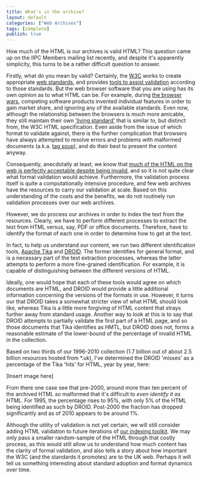 ```yaml
---
title: What's in the archive?
layout: default
categories: ["Web Archives"]
tags: [complete]
publish: true
---
```


How much of the HTML is our archives is valid HTML? This question came up on the IIPC Members mailing list recently, and despite it's apparently simplicity, this turns to be a rather difficult question to answer. 

Firstly, what do you mean by valid? Certainly, the [W3C][3] works to create appropriate [web standards][4], and provides [tools to assist validation][5] according to those standards. But the web browser software that you are using has its own opinion as to what HTML can be. For example, during [the browser wars][6], competing software products invented individual features in order to gain market share, and ignoring any of the available standards. Even now, although the relationship between the browsers is much more amicable, they still maintain their own ['living standard'][7] that is similar to, but distinct from, the W3C HTML specification. Even aside from the issue of which format to validate against, there is the further complication that browsers have always attempted to resolve errors and problems with malformed documents (a.k.a. [tag soup][8]), and do their best to present the content anyway.

Consequently, anecdotally at least, we know that [much of the HTML on the web is perfectly acceptable despite being invalid][10], and so it is not quite clear what formal validation would achieve. Furthermore, the validation process itself is quite a computationally intensive procedure, and few web archives have the resources to carry our validation at scale. Based on this understanding of the costs and the benefits, we do not routinely run validation processes over our web archives.

However, we do process our archives in order to index the text from the resources.  Clearly, we have to perform different processes to extract the text from HTML versus, say, PDF or office documents. Therefore, have to identify the format of each one in order to determine how to get at the text. 

In fact, to help us understand our content, we run two different identification tools, [Apache Tika][1] and [DROID][2]. The former identifies for general format, and is a necessary part of the text extraction processes, whereas the latter attempts to perform a more fine-grained identification. For example, it is capable of distinguishing between the different versions of HTML.

Ideally, one would hope that each of these tools would agree on which documents are HTML, and DROID would provide a little additional information concerning the versions of the formats in use. However, it turns our that DROID takes a somewhat stricter view of what HTML should look like, whereas Tika is a little more forgiving of HTML content that strays further away from standard usage. Another way to look at this is to say that DROID attempts to partially validate the first part of a HTML page, and so those documents that Tika identifies as HMTL, but DROID does not, forms a reasonable estimate of the lower-bound of the percentage of invalid HTML in the collection.

Based on two thirds of our 1996-2010 collection (1.7 billion out of about 2.5 billion resources hosted from *.uk), I've determined the DROID 'misses' as a percentage of the Tika 'hits' for HTML, year by year, here:

[Insert image here]

From there one case see that pre-2000, around more than ten percent of the archived HTML *so* malformed that it's difficult to *even identify it as HTML*. For 1995, the percentage rises to 95%, with only 5% of the HTML being identified as such by DROID. Post-2000 the fraction has dropped significantly and as of 2010 appears to be around 1%.

Although the utility of validation is not yet certain, we will still consider adding HTML validation to future iterations of [our indexing toolkit][9]. We may only pass a smaller random-sample of the HTML through that costly process, as this would still allow us to understand how much content has the clarity of formal validation, and also tells a story about how important the W3C (and the standards it promotes) are to the UK web. Perhaps it will tell us something interesting about standard adoption and format dynamics over time.

[1]: http://tika.apache.org/
[2]: http://www.nationalarchives.gov.uk/information-management/manage-information/preserving-digital-records/droid/
[3]: http://www.w3.org/
[4]: http://www.w3.org/standards/
[5]: http://validator.w3.org/
[6]: http://en.wikipedia.org/wiki/Browser_wars#The_first_browser_war
[7]: http://whatwg.org/html
[8]: http://en.wikipedia.org/wiki/Tag_soup
[9]: https://github.com/ukwa/webarchive-discovery/issues/33
[10]: http://blog.codinghorror.com/its-a-malformed-world/
